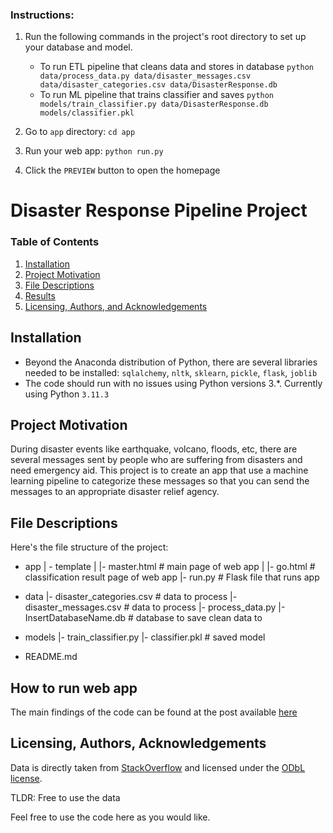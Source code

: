 ### Instructions:
1. Run the following commands in the project's root directory to set up your database and model.

    - To run ETL pipeline that cleans data and stores in database
        `python data/process_data.py data/disaster_messages.csv data/disaster_categories.csv data/DisasterResponse.db`
    - To run ML pipeline that trains classifier and saves
        `python models/train_classifier.py data/DisasterResponse.db models/classifier.pkl`

2. Go to `app` directory: `cd app`

3. Run your web app: `python run.py`

4. Click the `PREVIEW` button to open the homepage


# Disaster Response Pipeline Project

### Table of Contents

1. [Installation](#installation)
2. [Project Motivation](#motivation)
3. [File Descriptions](#files)
4. [Results](#results)
5. [Licensing, Authors, and Acknowledgements](#licensing)

## Installation <a name="installation"></a>

- Beyond the Anaconda distribution of Python, there are several libraries needed to be installed: `sqlalchemy`, `nltk`, `sklearn`, `pickle`, `flask`, `joblib`
- The code should run with no issues using Python versions 3.*. Currently using Python `3.11.3`

## Project Motivation<a name="motivation"></a>

During disaster events like earthquake, volcano, floods, etc, there are several messages sent by people who are suffering from disasters and need emergency aid. This project is to create an app that use a machine learning pipeline to categorize these messages so that you can send the messages to an appropriate disaster relief agency.


## File Descriptions <a name="files"></a>

Here's the file structure of the project:

- app
| - template
| |- master.html  # main page of web app
| |- go.html  # classification result page of web app
|- run.py  # Flask file that runs app

- data
|- disaster_categories.csv  # data to process 
|- disaster_messages.csv  # data to process
|- process_data.py
|- InsertDatabaseName.db   # database to save clean data to

- models
|- train_classifier.py
|- classifier.pkl  # saved model 

- README.md



<!-- Due to file size limit in Github, Stack Overflow survey data couldn't be pushed to this repo. You can download the full set of data [here](https://info.stackoverflowsolutions.com/rs/719-EMH-566/images/stack-overflow-developer-survey-2022.zip)

There are three notebooks you can find to address the above questions:
-  [Code_Learning_Method.ipynb](https://github.com/hongtranthianh/STACKOVERFLOW-INSIGHT-2022/blob/main/Code_Learning_Method.ipynb) - `Question 1`
- [Education_and_Career.ipynb](https://github.com/hongtranthianh/STACKOVERFLOW-INSIGHT-2022/blob/main/Education_and_Career.ipynb) - `Question 2`
- [Technology.ipynb](https://github.com/hongtranthianh/STACKOVERFLOW-INSIGHT-2022/blob/main/Technology.ipynb) - `Question 3`

There is also three `.py` files in that runs the necessary code across the notebooks.
- [Wrangling_functions.py](https://github.com/hongtranthianh/STACKOVERFLOW-INSIGHT-2022/blob/main/Wrangling_functions.py)
- [Plot_functions.py](https://github.com/hongtranthianh/STACKOVERFLOW-INSIGHT-2022/blob/main/Plot_functions.py)
- [Networkx_function.py](https://github.com/hongtranthianh/STACKOVERFLOW-INSIGHT-2022/blob/main/Networkx_function.py) -->

## How to run web app<a name="results"></a>

The main findings of the code can be found at the post available [here](https://github.com/hongtranthianh/hongtranthianh.github.io/blob/main/_posts/Stack-Overflow-insight-2022.md)

## Licensing, Authors, Acknowledgements<a name="licensing"></a>

Data is directly taken from [StackOverflow](https://insights.stackoverflow.com/survey/) and licensed under the [ODbL license](https://opendatacommons.org/licenses/odbl/1-0/).

TLDR: Free to use the data

Feel free to use the code here as you would like.

